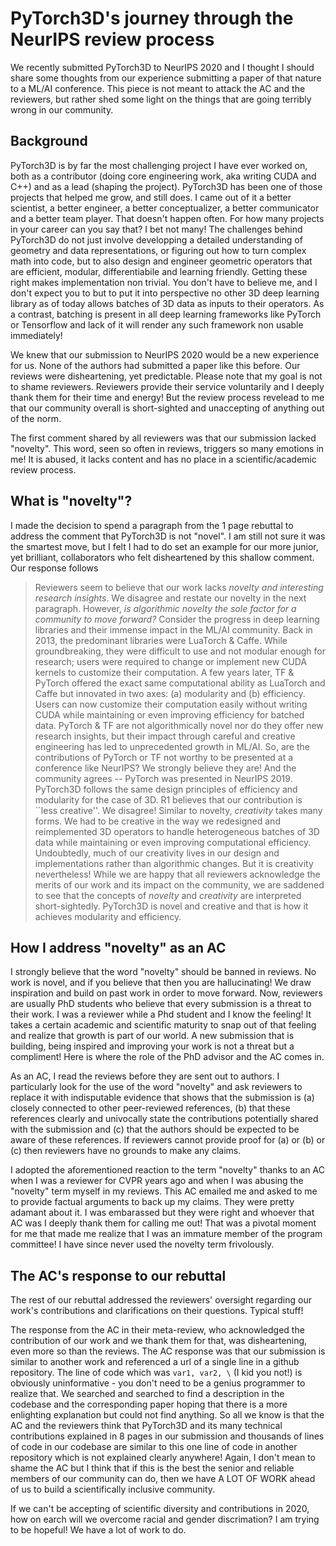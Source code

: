 # PyTorch3D's journey through the NeurIPS review process

We recently submitted PyTorch3D to NeurIPS 2020 and I thought I should share some thoughts from our experience submitting a paper of that nature to a ML/AI conference. This piece is not meant to attack the AC and the reviewers, but rather shed some light on the things that are going terribly wrong in our community.

## Background

PyTorch3D is by far the most challenging project I have ever worked on, both as a contributor (doing core engineering work, aka writing CUDA and C++) and as a lead (shaping the project). PyTorch3D has been one of those projects that helped me grow, and still does. I came out of it a better scientist, a better engineer, a better conceptualizer, a better communicator and a better team player. That doesn't happen often. For how many projects in your career can you say that? I bet not many! The challenges behind PyTorch3D do not just involve developping a detailed understanding of geometry and data representations, or figuring out how to turn complex math into code, but to also design and engineer geometric operators that are efficient, modular, differentiabile and learning friendly. Getting these right makes implementation non trivial. You don't have to believe me, and I don't expect you to but to put it into perspective no other 3D deep learning library as of today allows batches of 3D data as inputs to their operators. As a contrast, batching is present in all deep learning frameworks like PyTorch or Tensorflow and lack of it will render any such framework non usable immediately! 

We knew that our submission to NeurIPS 2020 would be a new experience for us. None of the authors had submitted a paper like this before. Our reviews were disheartening, yet predictable. Please note that my goal is not to shame reviewers. Reviewers provide their service voluntarily and I deeply thank them for their time and energy! But the review process revelead to me that our community overall is short-sighted and unaccepting of anything out of the norm. 

The first comment shared by all reviewers was that our submission lacked "novelty". This word, seen so often in reviews, triggers so many emotions in me! It is abused, it lacks content and has no place in a scientific/academic review process. 

##  What is "novelty"?

I made the decision to spend a paragraph from the 1 page rebuttal to address the comment that PyTorch3D is not "novel". I am still not sure it was the smartest move, but I felt I had to do set an example for our more junior, yet brilliant, collaborators who felt disheartened by this shallow comment. Our response follows 

> Reviewers seem to believe that our work lacks *novelty and interesting research insights*. We disagree and restate our novelty in the next paragraph. However, *is algorithmic novelty the sole factor for a community to move forward?* Consider the progress in deep learning libraries and their immense impact in the ML/AI community. Back in 2013, the predominant libraries were LuaTorch & Caffe.
While groundbreaking, they were difficult to use and not modular enough for research; users were required to change or implement new CUDA kernels to customize their computation. A few years later, TF & PyTorch offered the exact same computational ability as LuaTorch and Caffe but innovated in two axes: (a) modularity and (b) efficiency. Users can now customize their computation easily without writing CUDA while maintaining or even improving efficiency for batched data. PyTorch & TF are not algorithmically novel nor do they offer new research insights, but their impact through careful and creative engineering has led to unprecedented growth in ML/AI. So, are the contributions of PyTorch or TF not worthy to be presented at a conference like NeurIPS? We strongly believe they are! And the community agrees -- PyTorch was presented in NeurIPS 2019. PyTorch3D follows the same design principles of efficiency and modularity for the case of 3D.
R1 believes that our contribution is ``less creative''. We disagree! Similar to novelty, *creativity* takes many forms.
We had to be creative in the way we redesigned and reimplemented 3D operators to handle heterogeneous batches of 3D data while maintaining or even improving computational efficiency. Undoubtedly, much of our creativity lives in our design and implementations rather than algorithmic changes. But it is creativity nevertheless! While we are happy that all reviewers acknowledge the merits of our work and its impact on the community, we are saddened to see that the concepts of *novelty* and *creativity* are interpreted short-sightedly. PyTorch3D is novel and creative and that is how it achieves modularity and efficiency.

## How I address "novelty" as an AC

I strongly believe that the word "novelty" should be banned in reviews. No work is novel, and if you believe that then you are hallucinating! We draw inspiration and build on past work in order to move forward. Now, reviewers are usually PhD students who believe that every submission is a threat to their work. I was a reviewer while a Phd student and I know the feeling! It takes a certain academic and scientific maturity to snap out of that feeling and realize that growth is part of our world. A new submission that is building, being inspired and improving your work is not a threat but a compliment! Here is where the role of the PhD advisor and the AC comes in. 

As an AC, I read the reviews before they are sent out to authors. I particularly look for the use of the word "novelty" and ask reviewers to replace it with indisputable evidence that shows that the submission is (a) closely connected to other peer-reviewed references, (b) that these references clearly and univocally state the contributions potentially shared with the submission and (c) that the authors should be expected to be aware of these references. If reviewers cannot provide proof for (a) or (b) or (c) then reviewers have no grounds to make any claims. 

I adopted the aforementioned reaction to the term "novelty" thanks to an AC when I was a reviewer for CVPR years ago and when I was abusing the "novelty" term myself in my reviews. This AC emailed me and asked to me to provide factual arguments to back up my claims. They were pretty adamant about it. I was embarassed but they were right and whoever that AC was I deeply thank them for calling me out! That was a pivotal moment for me that made me realize that I was an immature member of the program committee! I have since never used the novelty term frivolously. 

## The AC's response to our rebuttal

The rest of our rebuttal addressed the reviewers' oversight regarding our work's contributions and clarifications on their questions. Typical stuff! 

The response from the AC in their meta-review, who acknowledged the contribution of our work and we thank them for that, was disheartening, even more so than the reviews. The AC response was that our submission is similar to another work and referenced a url of a single line in a github repository. The line of code which was `var1, var2, \` (I kid you not!) is obviously uninformative - you don't need to be a genius programmer to realize that. We searched and searched to find a description in the codebase and the corresponding paper hoping that there is a more enlighting explanation but could not find anything. So all we know is that the AC and the reviewers think that PyTorch3D and its many technical contributions explained in 8 pages in our submission and thousands of lines of code in our codebase are similar to this one line of code in another repository which is not explained clearly anywhere! Again, I don't mean to shame the AC but I think that if this is the best the senior and reliable members of our community can do, then we have A LOT OF WORK ahead of us to build a scientifically inclusive community.

If we can't be accepting of scientific diversity and contributions in 2020, how on earch will we overcome racial and gender discrimation? I am trying to be hopeful! We have a lot of work to do.
